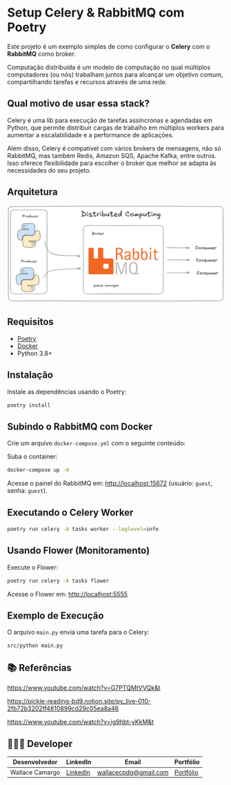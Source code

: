 
# Setup Celery & RabbitMQ com Poetry

Este projeto é um exemplo simples de como configurar o **Celery** com o **RabbitMQ** como broker.

Computação distribuída é um modelo de computação no qual múltiplos computadores (ou nós) trabalham juntos para alcançar um objetivo comum, compartilhando tarefas e recursos através de uma rede.

## Qual motivo de usar essa stack?
Celery é uma lib para execução de tarefas assíncronas e agendadas em Python, que permite distribuir cargas de trabalho em múltiplos workers para aumentar a escalabilidade e a performance de aplicações.

Além disso, Celery é compatível com vários brokers de mensagens, não só RabbitMQ, mas também Redis, Amazon SQS, Apache Kafka, entre outros. Isso oferece flexibilidade para escolher o broker que melhor se adapta às necessidades do seu projeto.

## Arquitetura
![image](assets/architecture_rabbitmq.png)

## Requisitos

- [Poetry](https://python-poetry.org/docs/)
- [Docker](https://www.youtube.com/watch?v=pRFzDVn40rw&list=PLbPvnlmz6e_L_3Zw_fGtMcMY0eAOZnN-H)
- Python 3.8+

## Instalação

Instale as dependências usando o Poetry:

```bash
poetry install
```

## Subindo o RabbitMQ com Docker

Crie um arquivo `docker-compose.yml` com o seguinte conteúdo:


Suba o container:

```bash
docker-compose up -d
```

Acesse o painel do RabbitMQ em: [http://localhost:15672](http://localhost:15672) (usuário: `guest`, senha: `guest`).

## Executando o Celery Worker

```bash
poetry run celery -A tasks worker --loglevel=info
```

## Usando Flower (Monitoramento)

Execute o Flower:

```bash
poetry run celery -A tasks flower
```

Acesse o Flower em: [http://localhost:5555](http://localhost:5555)

## Exemplo de Execução

O arquivo `main.py` envia uma tarefa para o Celery:

```
src/python main.py
```

## 📚 Referências

https://www.youtube.com/watch?v=G7PTQMtVVQk&t

https://pickle-reading-bd9.notion.site/py_live-010-2fb72b3202ff4810899cd29c05ea8a46

https://www.youtube.com/watch?v=ig9hbt-yKkM&t

## 🧑🏼‍🚀 Developer
| Desenvolvedor      | LinkedIn                                   | Email                        | Portfólio                              |
|--------------------|--------------------------------------------|------------------------------|----------------------------------------|
| Wallace Camargo    | [LinkedIn](https://www.linkedin.com/in/wallace-camargo-35b615171/) | wallacecpdg@gmail.com        | [Portfólio](https://wlcamargo.github.io/)   |
